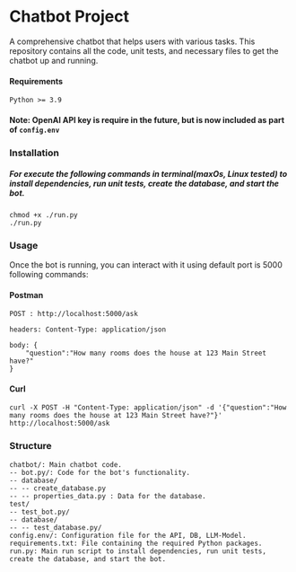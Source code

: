 # Chatbot Project
A comprehensive chatbot that helps users with various tasks. This repository contains all the code, unit tests, and necessary files to get the chatbot up and running.

#### Requirements
```
Python >= 3.9
```
#### Note: OpenAI API key is require in the future, but is now included as part of ``config.env``

### Installation
##### For execute the following commands in terminal(maxOs, Linux tested) to install dependencies, run unit tests, create the database, and start the bot.
```
chmod +x ./run.py
./run.py
```

### Usage
Once the bot is running, you can interact with it using default port is 5000 following commands:
#### Postman
```
POST : http://localhost:5000/ask

headers: Content-Type: application/json

body: {
    "question":"How many rooms does the house at 123 Main Street have?"
}
```
#### Curl
```
curl -X POST -H "Content-Type: application/json" -d '{"question":"How many rooms does the house at 123 Main Street have?"}' http://localhost:5000/ask
```


### Structure
```
chatbot/: Main chatbot code.
-- bot.py/: Code for the bot's functionality.
-- database/
-- -- create_database.py
-- -- properties_data.py : Data for the database.
test/
-- test_bot.py/
-- database/
-- -- test_database.py/
config.env/: Configuration file for the API, DB, LLM-Model.
requirements.txt: File containing the required Python packages.
run.py: Main run script to install dependencies, run unit tests, create the database, and start the bot.
```

